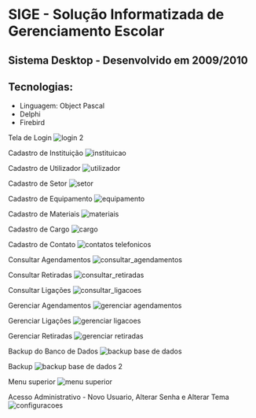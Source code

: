 # SIGE - Solução Informatizada de Gerenciamento Escolar
## Sistema Desktop - Desenvolvido em 2009/2010
## Tecnologias: 
* Linguagem: Object Pascal 
* Delphi
* Firebird

Tela de Login
![login 2](https://user-images.githubusercontent.com/14913257/32975178-b7c90ce0-cbeb-11e7-804e-5217d60b60ee.png)

Cadastro de Instituição
![instituicao](https://user-images.githubusercontent.com/14913257/32975207-120e98aa-cbec-11e7-9bd9-4c2f5fb68359.png)

Cadastro de Utilizador
![utilizador](https://user-images.githubusercontent.com/14913257/32975220-47398c06-cbec-11e7-8cbd-ba6c2d12c108.png)

Cadastro de Setor
![setor](https://user-images.githubusercontent.com/14913257/32975234-6e029aa8-cbec-11e7-8f45-bf074a1fb274.png)

Cadastro de Equipamento
![equipamento](https://user-images.githubusercontent.com/14913257/32975246-91c85db0-cbec-11e7-9cb2-4ec57d11bbd4.png)

Cadastro de Materiais
![materiais](https://user-images.githubusercontent.com/14913257/32975256-b1cdcb04-cbec-11e7-9aae-e3ca34aeda74.png)

Cadastro de Cargo
![cargo](https://user-images.githubusercontent.com/14913257/32975275-e9422800-cbec-11e7-8810-9450bcf083d5.png)

Cadastro de Contato
![contatos telefonicos](https://user-images.githubusercontent.com/14913257/32975287-05e7882e-cbed-11e7-9ff7-d196491d2afc.png)

Consultar Agendamentos
![consultar_agendamentos](https://user-images.githubusercontent.com/14913257/32975309-31e916cc-cbed-11e7-9755-8a97e124612d.png)

Consultar Retiradas
![consultar_retiradas](https://user-images.githubusercontent.com/14913257/32975321-4f179d54-cbed-11e7-86bf-378a52800629.png)

Consultar Ligações
![consultar_ligacoes](https://user-images.githubusercontent.com/14913257/32975322-68ba0666-cbed-11e7-90e8-c697c6db598e.png)

Gerenciar Agendamentos
![gerenciar agendamentos](https://user-images.githubusercontent.com/14913257/32975338-86eba176-cbed-11e7-81c0-4861242182ed.png)

Gerenciar Ligações
![gerenciar ligacoes](https://user-images.githubusercontent.com/14913257/32975354-a386f970-cbed-11e7-9165-78c1ed43b2b1.png)

Gerenciar Retiradas
![gerenciar retiradas](https://user-images.githubusercontent.com/14913257/32975369-bbe790a6-cbed-11e7-94a3-691b0f5569a8.png)

Backup do Banco de Dados
![backup base de dados](https://user-images.githubusercontent.com/14913257/32975392-f386114a-cbed-11e7-8aa9-5dea75f59ac1.png)

Backup
![backup base de dados 2](https://user-images.githubusercontent.com/14913257/32975410-16e08576-cbee-11e7-8968-5c9e345e5f0c.png)

Menu superior
![menu superior](https://user-images.githubusercontent.com/14913257/32975450-49aa8786-cbee-11e7-84fb-2d84a49606a7.png)

Acesso Administrativo - Novo Usuario, Alterar Senha e Alterar Tema
![configuracoes](https://user-images.githubusercontent.com/14913257/32975484-aa7a3746-cbee-11e7-86f9-41c68298fed5.png)

